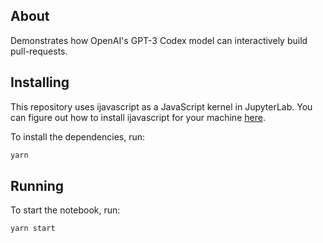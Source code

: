 ## About
Demonstrates how OpenAI's GPT-3 Codex model can interactively build pull-requests. 

## Installing
This repository uses ijavascript as a JavaScript kernel in JupyterLab.
You can figure out how to install ijavascript for your machine [here](https://github.com/n-riesco/ijavascript).

To install the dependencies, run:
```sh
yarn
```

## Running
To start the notebook, run:
```sh
yarn start
```